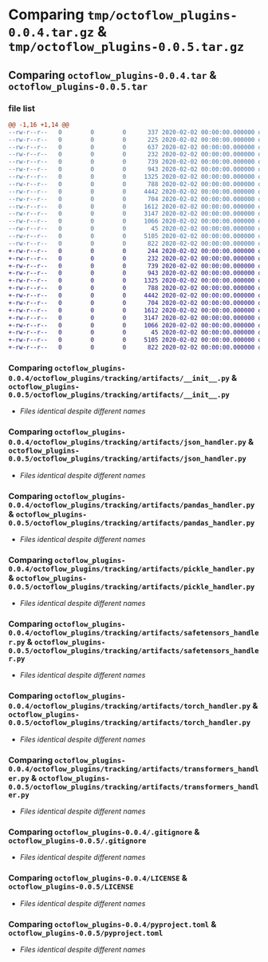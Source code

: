 # Comparing `tmp/octoflow_plugins-0.0.4.tar.gz` & `tmp/octoflow_plugins-0.0.5.tar.gz`

## Comparing `octoflow_plugins-0.0.4.tar` & `octoflow_plugins-0.0.5.tar`

### file list

```diff
@@ -1,16 +1,14 @@
--rw-r--r--   0        0        0      337 2020-02-02 00:00:00.000000 octoflow_plugins-0.0.4/octoflow_plugins/__init__.py
--rw-r--r--   0        0        0      225 2020-02-02 00:00:00.000000 octoflow_plugins-0.0.4/octoflow_plugins/data/__init__.py
--rw-r--r--   0        0        0      637 2020-02-02 00:00:00.000000 octoflow_plugins-0.0.4/octoflow_plugins/data/loaders.py
--rw-r--r--   0        0        0      232 2020-02-02 00:00:00.000000 octoflow_plugins-0.0.4/octoflow_plugins/tracking/__init__.py
--rw-r--r--   0        0        0      739 2020-02-02 00:00:00.000000 octoflow_plugins-0.0.4/octoflow_plugins/tracking/artifacts/__init__.py
--rw-r--r--   0        0        0      943 2020-02-02 00:00:00.000000 octoflow_plugins-0.0.4/octoflow_plugins/tracking/artifacts/json_handler.py
--rw-r--r--   0        0        0     1325 2020-02-02 00:00:00.000000 octoflow_plugins-0.0.4/octoflow_plugins/tracking/artifacts/pandas_handler.py
--rw-r--r--   0        0        0      788 2020-02-02 00:00:00.000000 octoflow_plugins-0.0.4/octoflow_plugins/tracking/artifacts/pickle_handler.py
--rw-r--r--   0        0        0     4442 2020-02-02 00:00:00.000000 octoflow_plugins-0.0.4/octoflow_plugins/tracking/artifacts/safetensors_handler.py
--rw-r--r--   0        0        0      704 2020-02-02 00:00:00.000000 octoflow_plugins-0.0.4/octoflow_plugins/tracking/artifacts/torch_handler.py
--rw-r--r--   0        0        0     1612 2020-02-02 00:00:00.000000 octoflow_plugins-0.0.4/octoflow_plugins/tracking/artifacts/transformers_handler.py
--rw-r--r--   0        0        0     3147 2020-02-02 00:00:00.000000 octoflow_plugins-0.0.4/.gitignore
--rw-r--r--   0        0        0     1066 2020-02-02 00:00:00.000000 octoflow_plugins-0.0.4/LICENSE
--rw-r--r--   0        0        0       45 2020-02-02 00:00:00.000000 octoflow_plugins-0.0.4/README.md
--rw-r--r--   0        0        0     5105 2020-02-02 00:00:00.000000 octoflow_plugins-0.0.4/pyproject.toml
--rw-r--r--   0        0        0      822 2020-02-02 00:00:00.000000 octoflow_plugins-0.0.4/PKG-INFO
+-rw-r--r--   0        0        0      244 2020-02-02 00:00:00.000000 octoflow_plugins-0.0.5/octoflow_plugins/__init__.py
+-rw-r--r--   0        0        0      232 2020-02-02 00:00:00.000000 octoflow_plugins-0.0.5/octoflow_plugins/tracking/__init__.py
+-rw-r--r--   0        0        0      739 2020-02-02 00:00:00.000000 octoflow_plugins-0.0.5/octoflow_plugins/tracking/artifacts/__init__.py
+-rw-r--r--   0        0        0      943 2020-02-02 00:00:00.000000 octoflow_plugins-0.0.5/octoflow_plugins/tracking/artifacts/json_handler.py
+-rw-r--r--   0        0        0     1325 2020-02-02 00:00:00.000000 octoflow_plugins-0.0.5/octoflow_plugins/tracking/artifacts/pandas_handler.py
+-rw-r--r--   0        0        0      788 2020-02-02 00:00:00.000000 octoflow_plugins-0.0.5/octoflow_plugins/tracking/artifacts/pickle_handler.py
+-rw-r--r--   0        0        0     4442 2020-02-02 00:00:00.000000 octoflow_plugins-0.0.5/octoflow_plugins/tracking/artifacts/safetensors_handler.py
+-rw-r--r--   0        0        0      704 2020-02-02 00:00:00.000000 octoflow_plugins-0.0.5/octoflow_plugins/tracking/artifacts/torch_handler.py
+-rw-r--r--   0        0        0     1612 2020-02-02 00:00:00.000000 octoflow_plugins-0.0.5/octoflow_plugins/tracking/artifacts/transformers_handler.py
+-rw-r--r--   0        0        0     3147 2020-02-02 00:00:00.000000 octoflow_plugins-0.0.5/.gitignore
+-rw-r--r--   0        0        0     1066 2020-02-02 00:00:00.000000 octoflow_plugins-0.0.5/LICENSE
+-rw-r--r--   0        0        0       45 2020-02-02 00:00:00.000000 octoflow_plugins-0.0.5/README.md
+-rw-r--r--   0        0        0     5105 2020-02-02 00:00:00.000000 octoflow_plugins-0.0.5/pyproject.toml
+-rw-r--r--   0        0        0      822 2020-02-02 00:00:00.000000 octoflow_plugins-0.0.5/PKG-INFO
```

### Comparing `octoflow_plugins-0.0.4/octoflow_plugins/tracking/artifacts/__init__.py` & `octoflow_plugins-0.0.5/octoflow_plugins/tracking/artifacts/__init__.py`

 * *Files identical despite different names*

### Comparing `octoflow_plugins-0.0.4/octoflow_plugins/tracking/artifacts/json_handler.py` & `octoflow_plugins-0.0.5/octoflow_plugins/tracking/artifacts/json_handler.py`

 * *Files identical despite different names*

### Comparing `octoflow_plugins-0.0.4/octoflow_plugins/tracking/artifacts/pandas_handler.py` & `octoflow_plugins-0.0.5/octoflow_plugins/tracking/artifacts/pandas_handler.py`

 * *Files identical despite different names*

### Comparing `octoflow_plugins-0.0.4/octoflow_plugins/tracking/artifacts/pickle_handler.py` & `octoflow_plugins-0.0.5/octoflow_plugins/tracking/artifacts/pickle_handler.py`

 * *Files identical despite different names*

### Comparing `octoflow_plugins-0.0.4/octoflow_plugins/tracking/artifacts/safetensors_handler.py` & `octoflow_plugins-0.0.5/octoflow_plugins/tracking/artifacts/safetensors_handler.py`

 * *Files identical despite different names*

### Comparing `octoflow_plugins-0.0.4/octoflow_plugins/tracking/artifacts/torch_handler.py` & `octoflow_plugins-0.0.5/octoflow_plugins/tracking/artifacts/torch_handler.py`

 * *Files identical despite different names*

### Comparing `octoflow_plugins-0.0.4/octoflow_plugins/tracking/artifacts/transformers_handler.py` & `octoflow_plugins-0.0.5/octoflow_plugins/tracking/artifacts/transformers_handler.py`

 * *Files identical despite different names*

### Comparing `octoflow_plugins-0.0.4/.gitignore` & `octoflow_plugins-0.0.5/.gitignore`

 * *Files identical despite different names*

### Comparing `octoflow_plugins-0.0.4/LICENSE` & `octoflow_plugins-0.0.5/LICENSE`

 * *Files identical despite different names*

### Comparing `octoflow_plugins-0.0.4/pyproject.toml` & `octoflow_plugins-0.0.5/pyproject.toml`

 * *Files identical despite different names*

